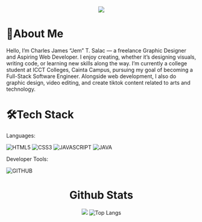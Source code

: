 <h1 align="center">
    <img src="https://readme-typing-svg.herokuapp.com/?font=Helvetica&size=35&center=true&vCenter=true&width=500&height=70&duration=2000&lines=Hey+Friend!+😁;+It's+Jem!+🫡;&color=FF5733" />
</h1>


# 🫣About Me
Hello, I’m Charles James “Jem” T. Salac — a freelance Graphic Designer and Aspiring Web Developer. I enjoy creating, whether it’s designing visuals, writing code, or learning new skills along the way. I’m currently a college student at ICCT Colleges, Cainta Campus, pursuing my goal of becoming a Full-Stack Software Engineer. Alongside web development, I also do graphic design, video editing, and create tiktok content related to arts and technology.

# 🛠Tech Stack

Languages:

![HTML5](https://img.shields.io/badge/HTML5-%23E34F26?logo=html5&logoColor=white)
![CSS3](https://img.shields.io/badge/CSS3-blue?logo=css3)
![JAVASCRIPT](https://img.shields.io/badge/JAVASCRIPT-black?logo=javascript)
![JAVA](https://img.shields.io/badge/JAVA-%23f89820?logo=openjdk&logoColor=white)
<!---![PHP](https://img.shields.io/badge/PHP-%23777BB4?logo=php&logoColor=white)-->
<!---![SQL](https://img.shields.io/badge/SQL-%2306B6D4?logo=zaim&logoColor=white)-->
<!---![KOTLIN](https://img.shields.io/badge/KOTLIN-%237F52FF?logo=kotlin&logoColor=white)-->

Developer Tools: 

![GITHUB](https://img.shields.io/badge/GITHUB-%23181717?logo=github&logoColor=white)

<div align="center">
  
  # Github Stats
  ![](https://github-readme-stats.vercel.app/api?username=jem-tech-22&theme=tokyonight&hide_border=false&include_all_commits=true&count_private=true)
  ![Top Langs](https://github-readme-stats.vercel.app/api/top-langs/?username=jem-tech-22&theme=tokyonight&exclude_repo=csm-admin-dashboard,chess-pain)
  
   <!--- <img src="https://github-readme-stats.vercel.app/api/top-langs?username=carljosephsalac&show_icons=true&locale=en&layout=compact&theme=dark" alt="carljosephsalac" /> -->
</div>
